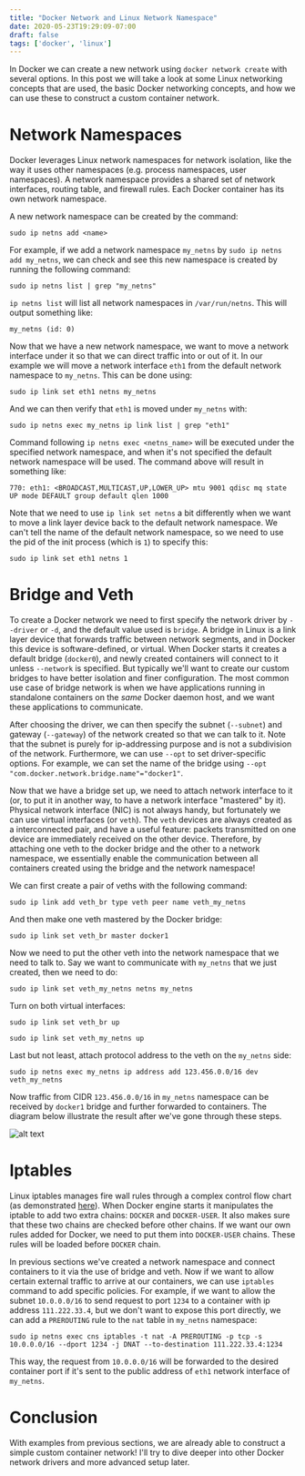 ```yaml
---
title: "Docker Network and Linux Network Namespace"
date: 2020-05-23T19:29:09-07:00
draft: false
tags: ['docker', 'linux']
---
```


In Docker we can create a new network using `docker network create` with several options. In this post we will take a look at some Linux networking concepts that are used, the basic Docker networking concepts, and how we can use these to construct a custom container network.

# Network Namespaces

Docker leverages Linux network namespaces for network isolation, like the way it uses other namespaces (e.g. process namespaces, user namespaces). A network namespace provides a shared set of network interfaces, routing table, and firewall rules. Each Docker container has its own network namespace.

A new network namespace can be created by the command:

`sudo ip netns add <name>`

For example, if we add a network namespace `my_netns` by `sudo ip netns add my_netns`, we can check and see this new namespace is created by running the following command:

`sudo ip netns list | grep "my_netns"`

`ip netns list` will list all network namespaces in `/var/run/netns`. This will output something like:

`my_netns (id: 0)`

Now that we have a new network namespace, we want to move a network interface under it so that we can direct traffic into or out of it. In our example we will move a network interface `eth1` from the default network namespace to `my_netns`. This can be done using:

`sudo ip link set eth1 netns my_netns`

And we can then verify that `eth1` is moved under `my_netns` with:

`sudo ip netns exec my_netns ip link list | grep "eth1"`

Command following `ip netns exec <netns_name>` will be executed under the specified network namespace, and when it's not specified the default network namespace will be used. The command above will result in something like:

`770: eth1: <BROADCAST,MULTICAST,UP,LOWER_UP> mtu 9001 qdisc mq state UP mode DEFAULT group default qlen 1000`

Note that we need to use `ip link set netns` a bit differently when we want to move a link layer device back to the default network namespace. We can't tell the name of the default network namespace, so we need to use the pid of the init process (which is `1`) to specify this:

`sudo ip link set eth1 netns 1`

# Bridge and Veth

To create a Docker network we need to first specify the network driver by `--driver` or `-d`, and the default value used is `bridge`. A bridge in Linux is a link layer device that forwards traffic between network segments, and in Docker this device is software-defined, or virtual. When Docker starts it creates a default bridge (`docker0`), and newly created containers will connect to it unless `--network` is specified. But typically we'll want to create our custom bridges to have better isolation and finer configuration. The most common use case of bridge network is when we have applications running in standalone containers on the *same* Docker daemon host, and we want these applications to communicate.

After choosing the driver, we can then specify the subnet (`--subnet`) and gateway (`--gateway`) of the network created so that we can talk to it. Note that the subnet is purely for ip-addressing purpose and is not a subdivision of the network. Furthermore, we can use `--opt` to set driver-specific options. For example, we can set the name of the bridge using `--opt "com.docker.network.bridge.name"="docker1"`.

Now that we have a bridge set up, we need to attach network interface to it (or, to put it in another way, to have a network interface "mastered" by it). Physical network interface (NIC) is not always handy, but fortunately we can use virtual interfaces (or `veth`). The `veth` devices are always created as a interconnected pair, and have a useful feature: packets transmitted on one device are immediately received on the other device. Therefore, by attaching one veth to the docker bridge and the other to a network namespace, we essentially enable the communication between all containers created using the bridge and the network namespace!

We can first create a pair of veths with the following command:

`sudo ip link add veth_br type veth peer name veth_my_netns`

And then make one veth mastered by the Docker bridge:

`sudo ip link set veth_br master docker1`

Now we need to put the other veth into the network namespace that we need to talk to. Say we want to communicate with `my_netns` that we just created, then we need to do:

`sudo ip link set veth_my_netns netns my_netns`

Turn on both virtual interfaces:

`sudo ip link set veth_br up`

`sudo ip link set veth_my_netns up`

Last but not least, attach protocol address to the veth on the `my_netns` side:

`sudo ip netns exec my_netns ip address add 123.456.0.0/16 dev veth_my_netns`

Now traffic from CIDR `123.456.0.0/16` in `my_netns` namespace can be received by `docker1` bridge and further forwarded to containers. The diagram below illustrate the result after we've gone through these steps.

![alt text][container-network]

[container-network]: /images/docker-network/container-network.jpg "container network connected to network namespace"

# Iptables

Linux iptables manages fire wall rules through a complex control flow chart (as demonstrated [here](https://stuffphilwrites.com/wp-content/uploads/2014/09/FW-IDS-iptables-Flowchart-v2019-04-30-1.png)). When Docker engine starts it manipulates the iptable to add two extra chains: `DOCKER` and `DOCKER-USER`. It also makes sure that these two chains are checked before other chains. If we want our own rules added for Docker, we need to put them into `DOCKER-USER` chains. These rules will be loaded before `DOCKER` chain.

In previous sections we've created a network namespace and connect containers to it via the use of bridge and veth. Now if we want to allow certain external traffic to arrive at our containers, we can use `iptables` command to add specific policies. For example, if we want to allow the subnet `10.0.0.0/16` to send request to port `1234` to a container with ip address `111.222.33.4`, but we don't want to expose this port directly, we can add a `PREROUTING` rule to the `nat` table in `my_netns` namespace:

`sudo ip netns exec cns iptables -t nat -A PREROUTING -p tcp -s 10.0.0.0/16 --dport 1234 -j DNAT --to-destination 111.222.33.4:1234`

This way, the request from `10.0.0.0/16` will be forwarded to the desired container port if it's sent to the public address of `eth1` network interface of `my_netns`.

# Conclusion

With examples from previous sections, we are already able to construct a simple custom container network! I'll try to dive deeper into other Docker network drivers and more advanced setup later.
